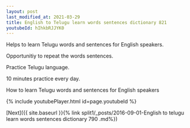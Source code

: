 ```yaml
---
layout: post
last_modified_at: 2021-03-29
title: English to Telugu learn words sentences dictionary 821 
youtubeId: hIhkbRJJYK0
---
```

 
 
Helps to learn Telugu words and sentences for English speakers.

Opportunitiy to repeat the words sentences. 

Practice Telugu language. 
 
10 minutes practice every day. 
 
How to learn Telugu words and sentences for English speakers 
 
{% include youtubePlayer.html id=page.youtubeId %}
 
 
[Next]({{ site.baseurl }}{% link  split1/_posts/2016-09-01-English to telugu learn words sentences dictionary 790 .md%})
 
